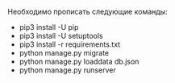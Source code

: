 Необходимо прописать следующие команды:

- pip3 install -U pip
- pip3 install -U setuptools
- pip3 install -r requirements.txt
- python manage.py migrate
- python manage.py loaddata db.json
- python manage.py runserver
